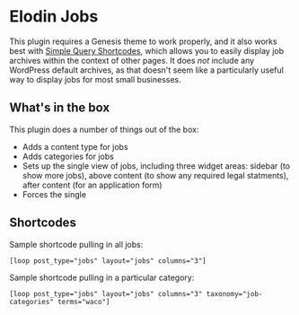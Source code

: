 # Elodin Jobs

This plugin requires a Genesis theme to work properly, and it also works best with [Simple Query Shortcodes](https://github.com/jonschr/simple-query-shortcodes), which allows you to easily display job archives within the context of other pages. It does *not* include any WordPress default archives, as that doesn't seem like a particularly useful way to display jobs for most small businesses.

## What's in the box

This plugin does a number of things out of the box:
* Adds a content type for jobs
* Adds categories for jobs
* Sets up the single view of jobs, including three widget areas: sidebar (to show more jobs), above content (to show any required legal statments), after content (for an application form)
* Forces the single 

## Shortcodes

Sample shortcode pulling in all jobs: 

`[loop post_type="jobs" layout="jobs" columns="3"]`

Sample shortcode pulling in a particular category:

`[loop post_type="jobs" layout="jobs" columns="3" taxonomy="job-categories" terms="waco"]`
